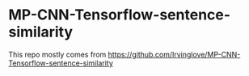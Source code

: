# MP-CNN-Tensorflow-sentence-similarity
This repo mostly comes from https://github.com/Irvinglove/MP-CNN-Tensorflow-sentence-similarity
